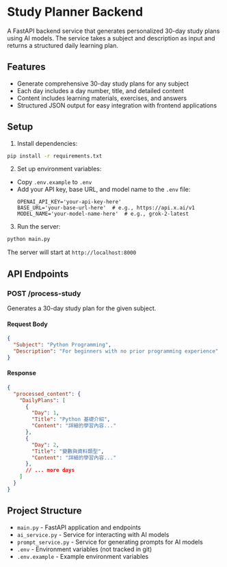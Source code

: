# Study Planner Backend

A FastAPI backend service that generates personalized 30-day study plans using AI models. The service takes a subject and description as input and returns a structured daily learning plan.

## Features

- Generate comprehensive 30-day study plans for any subject
- Each day includes a day number, title, and detailed content
- Content includes learning materials, exercises, and answers
- Structured JSON output for easy integration with frontend applications

## Setup

1. Install dependencies:
```bash
pip install -r requirements.txt
```

2. Set up environment variables:
- Copy `.env.example` to `.env`
- Add your API key, base URL, and model name to the `.env` file:
  ```
  OPENAI_API_KEY='your-api-key-here'
  BASE_URL='your-base-url-here'  # e.g., https://api.x.ai/v1
  MODEL_NAME='your-model-name-here'  # e.g., grok-2-latest
  ```

3. Run the server:
```bash
python main.py
```

The server will start at `http://localhost:8000`

## API Endpoints

### POST /process-study

Generates a 30-day study plan for the given subject.

#### Request Body

```json
{
  "Subject": "Python Programming",
  "Description": "For beginners with no prior programming experience"
}
```

#### Response

```json
{
  "processed_content": {
    "DailyPlans": [
      {
        "Day": 1,
        "Title": "Python 基礎介紹",
        "Content": "詳細的學習內容..."
      },
      {
        "Day": 2,
        "Title": "變數與資料類型",
        "Content": "詳細的學習內容..."
      },
      // ... more days
    ]
  }
}
```

## Project Structure

- `main.py` - FastAPI application and endpoints
- `ai_service.py` - Service for interacting with AI models
- `prompt_service.py` - Service for generating prompts for AI models
- `.env` - Environment variables (not tracked in git)
- `.env.example` - Example environment variables
